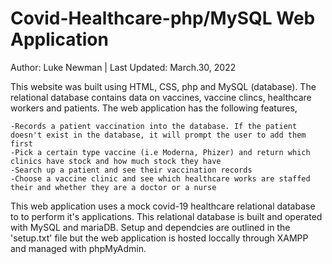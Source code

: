 # Covid-Healthcare-php/MySQL Web Application
Author: Luke Newman | Last Updated: March.30, 2022

This website was built using HTML, CSS, php and MySQL (database). The relational database contains data on vaccines, vaccine clincs, healthcare workers and patients. The web application has the following features,
  
    -Records a patient vaccination into the database. If the patient doesn't exist in the database, it will prompt the user to add them first
    -Pick a certain type vaccine (i.e Moderna, Phizer) and return which clinics have stock and how much stock they have
    -Search up a patient and see their vaccination records
    -Choose a vaccine clinic and see which healthcare works are staffed their and whether they are a doctor or a nurse

This web application uses a mock covid-19 healthcare relational database to to perform it's applications.
This relational database is built and operated with MySQL and mariaDB.
Setup and dependcies are outlined in the 'setup.txt' file but the web application is hosted loccally through XAMPP and managed with phpMyAdmin.
